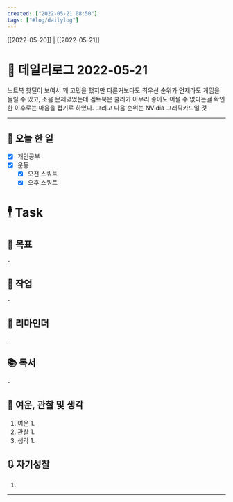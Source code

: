 ```yaml
---
created: ["2022-05-21 08:50"]
tags: ["#log/dailylog"]
---
```


[[2022-05-20]] | [[2022-05-21]]

# 📅 데일리로그  2022-05-21
노트북 핫딜이 보여서 꽤 고민을 했지만 다른거보다도 최우선 순위가 언제라도 게임을 돌릴 수 있고, 소음 문제였었는데 겜트북은 쿨러가 아무리 좋아도 어쩔 수 없다는걸 확인한 이후로는 마음을 접기로 하였다. 그리고 다음 순위는 NVidia 그래픽카드일 것

---
## 🔷 오늘 한 일
- [x] 개인공부
- [x] 운동
	- [x] 오전 스쿼트
	- [x] 오후 스쿼트

# 🕴 Task
## 🎯 목표
	- 
## 🚀 작업
	- 
## 📕 리마인더
	- 
## 📚 독서
	- 
##  💬 여운, 관찰 및 생각
1. 여운
	1. 
2. 관찰
	1. 
3. 생각
	1. 
## 🔃 자기성찰
1. 
---
